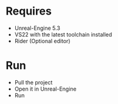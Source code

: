 ﻿# Requires
- Unreal-Engine 5.3
- VS22 with the latest toolchain installed
- Rider (Optional editor)

# Run
- Pull the project
- Open it in Unreal-Engine
- Run